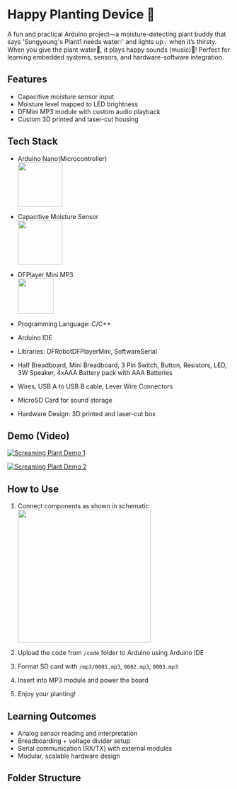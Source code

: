 # Happy Planting Device 🌱 

A fun and practical Arduino project—a moisture-detecting plant buddy that says 'Sungyoung's Plant1 needs water💧' and lights up💡 when it’s thirsty. When you give the plant water🚿, it plays happy sounds (music)🎵! 
Perfect for learning embedded systems, sensors, and hardware-software integration.

## Features
- Capacitive moisture sensor input
- Moisture level mapped to LED brightness
- DFMini MP3 module with custom audio playback
- Custom 3D printed and laser-cut housing


## Tech Stack
- Arduino Nano(Microcontroller) <br> <img src="https://github.com/user-attachments/assets/d59336ca-3c30-45ee-92ec-0e444c47e971" width="100">

- Capacitive Moisture Sensor <br> <img src="https://github.com/user-attachments/assets/48d6691e-e47d-44f9-bb34-56acce80e356" width="100">

- DFPlayer Mini MP3 <br> <img src="https://github.com/user-attachments/assets/4b49f59b-2cb0-4a6b-b565-cb91c0baf0dd" width="80">

- Programming Language: C/C++ 
- Arduino IDE
- Libraries:	DFRobotDFPlayerMini, SoftwareSerial
- Half Breadboard, Mini Breadboard, 3 Pin Switch, Button, Resistors, LED, 3W Speaker, 4xAAA Battery pack with AAA Batteries
- Wires, USB A to USB B cable, Lever Wire Connectors
- MicroSD Card for sound storage
- Hardware Design: 	3D printed and laser-cut box 

## Demo (Video)

[![Screaming Plant Demo 1](https://img.youtube.com/vi/l7jk6fIN6yw/0.jpg)](https://www.youtube.com/watch?v=l7jk6fIN6yw)

[![Screaming Plant Demo 2](https://img.youtube.com/vi/NJWNvNU74-s/0.jpg)](https://www.youtube.com/watch?v=NJWNvNU74-s)


## How to Use
1. Connect components as shown in schematic <br> <img src="https://github.com/user-attachments/assets/e23b125a-7a1f-48f1-9064-331aafa0abf9" width="300">

2. Upload the code from `/code` folder to Arduino using Arduino IDE
3. Format SD card with `/mp3/0001.mp3`, `0002.mp3`, `0003.mp3`
4. Insert into MP3 module and power the board
5. Enjoy your planting!

## Learning Outcomes
- Analog sensor reading and interpretation
- Breadboarding + voltage divider setup
- Serial communication (RX/TX) with external modules
- Modular, scalable hardware design

## Folder Structure
